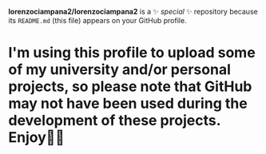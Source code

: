 
**lorenzociampana2/lorenzociampana2** is a ✨ _special_ ✨ repository because its `README.md` (this file) appears on your GitHub profile.

# I'm using this profile to upload some of my university and/or personal projects, so please note that GitHub may not have been used during the development of these projects. Enjoy🤙🏼


